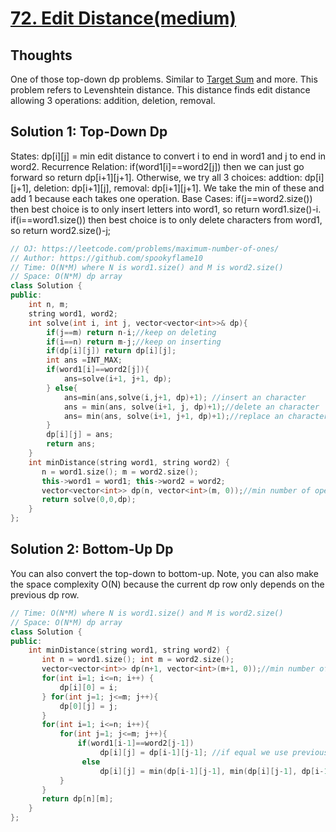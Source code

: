 # [72. Edit Distance(medium)](https://leetcode.com/problems/edit-distance/description/)

## Thoughts 
One of those top-down dp problems. Similar to [Target Sum](https://leetcode.com/problems/target-sum/) and more.
This problem refers to Levenshtein distance. This distance finds edit distance allowing 3 operations: addition, deletion, removal.
## Solution 1: Top-Down Dp
States: dp[i][j] = min edit distance to convert i to end in word1 and j to end in word2. 
Recurrence Relation: if(word1[i]==word2[j]) then we can just go forward so return dp[i+1][j+1]. Otherwise, we try all 3 choices: addtion: dp[i][j+1], deletion: dp[i+1][j], removal: dp[i+1][j+1]. We take the min of these and add 1 because each takes one operation.
Base Cases: if(j==word2.size()) then best choice is to only insert letters into word1, so return word1.size()-i.
if(i==word1.size()) then best choice is to only delete characters from word1, so return word2.size()-j;
```cpp
// OJ: https://leetcode.com/problems/maximum-number-of-ones/
// Author: https://github.com/spookyflame10
// Time: O(N*M) where N is word1.size() and M is word2.size()
// Space: O(N*M) dp array
class Solution {
public:
    int n, m;
    string word1, word2;
    int solve(int i, int j, vector<vector<int>>& dp){
        if(j==m) return n-i;//keep on deleting
        if(i==n) return m-j;//keep on inserting
        if(dp[i][j]) return dp[i][j];
        int ans =INT_MAX;
        if(word1[i]==word2[j]){
            ans=solve(i+1, j+1, dp);
        } else{
            ans=min(ans,solve(i,j+1, dp)+1); //insert an character
            ans = min(ans, solve(i+1, j, dp)+1);//delete an character
            ans= min(ans, solve(i+1, j+1, dp)+1);//replace an character
        }
        dp[i][j] = ans;
        return ans;
    }
    int minDistance(string word1, string word2) {
       n = word1.size(); m = word2.size();
       this->word1 = word1; this->word2 = word2;
       vector<vector<int>> dp(n, vector<int>(m, 0));//min number of operations to convert i to end in word1 and j to end in word2. 
       return solve(0,0,dp);
    }
};
```
## Solution 2: Bottom-Up Dp
You can also convert the top-down to bottom-up. Note, you can also make the space complexity O(N) because the current dp row only depends on the previous dp row.
```cpp
// Time: O(N*M) where N is word1.size() and M is word2.size()
// Space: O(N*M) dp array
class Solution {
public:
    int minDistance(string word1, string word2) {
       int n = word1.size(); int m = word2.size();
       vector<vector<int>> dp(n+1, vector<int>(m+1, 0));//min number of operations to convert 1 to i in word1 and 1 to j in word2. Assume 1-indexed. We do this so that dp[0][k] = k because 0-0 in word1 = empty string.
       for(int i=1; i<=n; i++) {
           dp[i][0] = i;
       } for(int j=1; j<=m; j++){
           dp[0][j] = j;
       }
       for(int i=1; i<=n; i++){
           for(int j=1; j<=m; j++){
               if(word1[i-1]==word2[j-1])
                    dp[i][j] = dp[i-1][j-1]; //if equal we use previous edit distance
                else
                    dp[i][j] = min(dp[i-1][j-1], min(dp[i][j-1], dp[i-1][j]))+1;// otherwise we try out all 3, each one taking one operation
           }
       }
       return dp[n][m];
    }
};
```